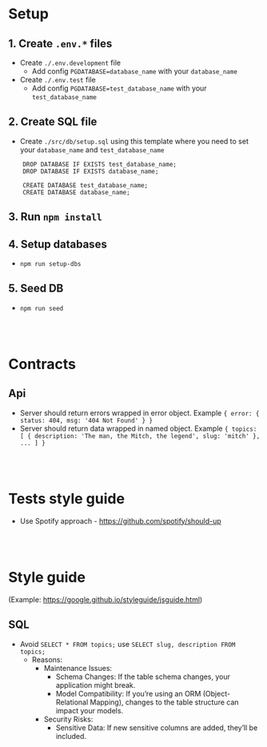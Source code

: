# Setup

## 1. Create `.env.*` files
- Create `./.env.development` file
    - Add config `PGDATABASE=database_name` with your `database_name`
- Create `./.env.test` file
    - Add config `PGDATABASE=test_database_name` with your `test_database_name`

## 2. Create SQL file
- Create `./src/db/setup.sql` using this template where you need to set your `database_name` and `test_database_name`
```
    DROP DATABASE IF EXISTS test_database_name;
    DROP DATABASE IF EXISTS database_name;

    CREATE DATABASE test_database_name;
    CREATE DATABASE database_name;
```

## 3. Run `npm install`

## 4. Setup databases
- `npm run setup-dbs`

## 5. Seed DB
- `npm run seed`

<br/><br/>

# Contracts
## Api
- Server should return errors wrapped in error object.
    Example `{ error: { status: 404, msg: '404 Not Found' } }`
- Server should return data wrapped in named object.
    Example `{ topics: [ { description: 'The man, the Mitch, the legend', slug: 'mitch' }, ... ] }`

<br/><br/>

# Tests style guide
- Use Spotify approach - https://github.com/spotify/should-up

<br/><br/>

# Style guide
(Example: https://google.github.io/styleguide/jsguide.html)

## SQL
- Avoid `SELECT * FROM topics;` use `SELECT slug, description FROM topics;`
    - Reasons:
        - Maintenance Issues:
            - Schema Changes: If the table schema changes, your application might break.
            - Model Compatibility: If you’re using an ORM (Object-Relational Mapping), changes to the table structure can impact your models.
        - Security Risks:
            - Sensitive Data: If new sensitive columns are added, they’ll be included.
